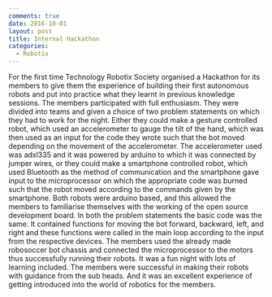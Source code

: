 ```yaml
---
comments: true
date: 2016-10-01
layout: post
title: Internal Hackathon
categories:
  - Robotix
---
```


For the first time Technology Robotix Society organised a Hackathon for its members to give them the experience of building their first autonomous robots and put into practice what they learnt in previous knowledge sessions. The members participated with full enthusiasm. They were divided into teams and given a choice of two problem statements on which they had to work for the night. Either they could make a gesture controlled robot, which used an accelerometer to gauge the tilt of the hand, which was then used as an input for the code they wrote such that the bot moved depending on the movement of the accelerometer. The accelerometer used was adxl335 and it was powered by arduino to which it was connected by jumper wires, or they could make a smartphone controlled robot, which used Bluetooth as the method of communication and the smartphone gave input to the microprocessor on which the appropriate code was burned such that the robot moved according to the commands given by the smartphone. Both robots were arduino based, and this allowed the members to familiarise themselves with the working of the open source development board. In both the problem statements the basic code was the same. It contained functions for moving the bot forward, backward, left, and right and these functions were called in the main loop according to the input from the respective devices. The members used the already made robosoccer bot chassis and connected the microprocessor to the motors thus successfully running their robots. It was a fun night with lots of learning included. The members were successful in making their robots with guidance from the sub heads. And it was an excellent experience of getting introduced into the world of robotics for the members.
